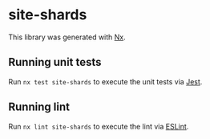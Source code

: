 # site-shards

This library was generated with [Nx](https://nx.dev).

## Running unit tests

Run `nx test site-shards` to execute the unit tests via [Jest](https://jestjs.io).

## Running lint

Run `nx lint site-shards` to execute the lint via [ESLint](https://eslint.org/).
